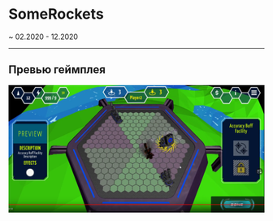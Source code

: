 # SomeRockets

~ 02.2020 - 12.2020
____
## Превью геймплея
[![Превью геймплея](https://github.com/sergezhu/SomeRockets/blob/master/readme/pic1.png)](https://youtu.be/cmUW9TOHNVw)